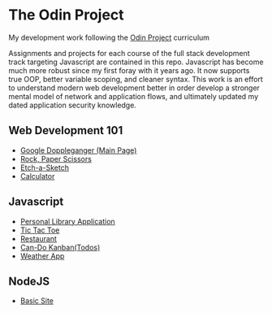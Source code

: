 # The Odin Project

My development work following the [Odin Project](https://www.theodinproject.com/) curriculum

Assignments and projects for each course of the full stack development track targeting Javascript are contained in this repo. Javascript has become much more robust since my first foray with it years ago.  It now supports true OOP, better variable scoping, and cleaner syntax. This work is an effort to understand modern web development better in order develop a stronger mental model of network and application flows, and ultimately updated my dated application security knowledge.

## Web Development 101

- [Google Doppleganger \(Main Page\)](https://dis0ps-webdev.github.io/odin_project/web_development_101/google_doppleganger/google.html)
- [Rock, Paper Scissors](https://dis0ps-webdev.github.io/odin_project/web_development_101/rock_paper_scissors/)
- [Etch-a-Sketch](https://dis0ps-webdev.github.io/odin_project/web_development_101/etch-a-sketch/)
- [Calculator](https://dis0ps-webdev.github.io/odin_project/web_development_101/calculator/)

## Javascript

- [Personal Library Application](https://dis0ps-webdev.github.io/odin_project/javascript/library/index.html)
- [Tic Tac Toe](https://dis0ps-webdev.github.io/odin_project/javascript/tic-tac-toe/index.html)
- [Restaurant](https://dis0ps-webdev.github.io/caskngrill)
- [Can-Do Kanban(Todos)](https://dis0ps-webdev.github.io/can-do-kanban)
- [Weather App](https://dis0ps-webdev.github.io/weatherapp)

## NodeJS

- [Basic Site](https://nodejs-basic.odin.dis0ps.com)